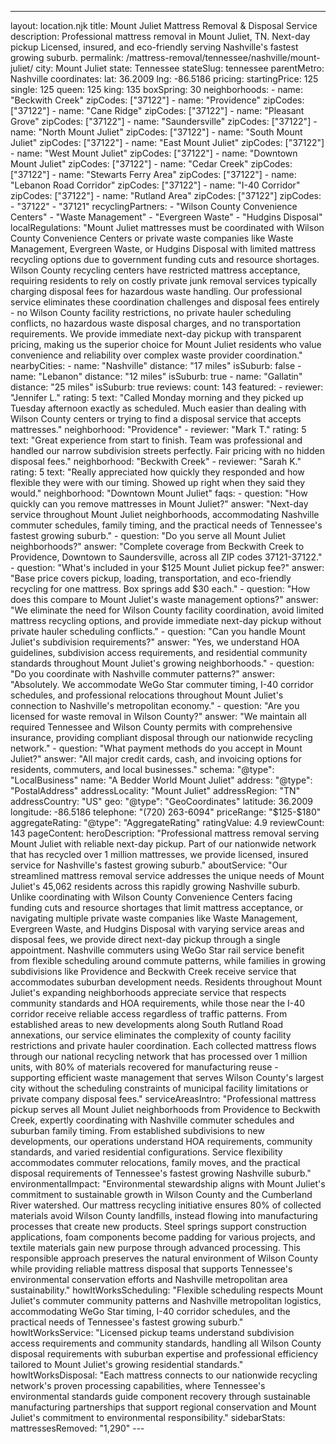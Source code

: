 ---
layout: location.njk
title: Mount Juliet Mattress Removal & Disposal Service
description: Professional mattress removal in Mount Juliet, TN. Next-day pickup Licensed, insured, and eco-friendly serving Nashville's fastest growing suburb.
permalink: /mattress-removal/tennessee/nashville/mount-juliet/
city: Mount Juliet state: Tennessee stateSlug: tennessee parentMetro: Nashville coordinates: lat: 36.2009 lng: -86.5186 pricing: startingPrice: 125 single: 125 queen: 125 king: 135 boxSpring: 30 neighborhoods: - name: "Beckwith Creek" zipCodes: ["37122"] - name: "Providence" zipCodes: ["37122"] - name: "Cane Ridge" zipCodes: ["37122"] - name: "Pleasant Grove" zipCodes: ["37122"] - name: "Saundersville" zipCodes: ["37122"] - name: "North Mount Juliet" zipCodes: ["37122"] - name: "South Mount Juliet" zipCodes: ["37122"] - name: "East Mount Juliet" zipCodes: ["37122"] - name: "West Mount Juliet" zipCodes: ["37122"] - name: "Downtown Mount Juliet" zipCodes: ["37122"] - name: "Cedar Creek" zipCodes: ["37122"] - name: "Stewarts Ferry Area" zipCodes: ["37122"] - name: "Lebanon Road Corridor" zipCodes: ["37122"] - name: "I-40 Corridor" zipCodes: ["37122"] - name: "Rutland Area" zipCodes: ["37122"] zipCodes: - "37122" - "37121" recyclingPartners: - "Wilson County Convenience Centers" - "Waste Management" - "Evergreen Waste" - "Hudgins Disposal" localRegulations: "Mount Juliet mattresses must be coordinated with Wilson County Convenience Centers or private waste companies like Waste Management, Evergreen Waste, or Hudgins Disposal with limited mattress recycling options due to government funding cuts and resource shortages. Wilson County recycling centers have restricted mattress acceptance, requiring residents to rely on costly private junk removal services typically charging disposal fees for hazardous waste handling. Our professional service eliminates these coordination challenges and disposal fees entirely - no Wilson County facility restrictions, no private hauler scheduling conflicts, no hazardous waste disposal charges, and no transportation requirements. We provide immediate next-day pickup with transparent pricing, making us the superior choice for Mount Juliet residents who value convenience and reliability over complex waste provider coordination." nearbyCities: - name: "Nashville" distance: "17 miles" isSuburb: false - name: "Lebanon" distance: "12 miles" isSuburb: true - name: "Gallatin" distance: "25 miles" isSuburb: true reviews: count: 143 featured: - reviewer: "Jennifer L." rating: 5 text: "Called Monday morning and they picked up Tuesday afternoon exactly as scheduled. Much easier than dealing with Wilson County centers or trying to find a disposal service that accepts mattresses." neighborhood: "Providence" - reviewer: "Mark T." rating: 5 text: "Great experience from start to finish. Team was professional and handled our narrow subdivision streets perfectly. Fair pricing with no hidden disposal fees." neighborhood: "Beckwith Creek" - reviewer: "Sarah K." rating: 5 text: "Really appreciated how quickly they responded and how flexible they were with our timing. Showed up right when they said they would." neighborhood: "Downtown Mount Juliet" faqs: - question: "How quickly can you remove mattresses in Mount Juliet?" answer: "Next-day service throughout Mount Juliet neighborhoods, accommodating Nashville commuter schedules, family timing, and the practical needs of Tennessee's fastest growing suburb." - question: "Do you serve all Mount Juliet neighborhoods?" answer: "Complete coverage from Beckwith Creek to Providence, Downtown to Saundersville, across all ZIP codes 37121-37122." - question: "What's included in your $125 Mount Juliet pickup fee?" answer: "Base price covers pickup, loading, transportation, and eco-friendly recycling for one mattress. Box springs add $30 each." - question: "How does this compare to Mount Juliet's waste management options?" answer: "We eliminate the need for Wilson County facility coordination, avoid limited mattress recycling options, and provide immediate next-day pickup without private hauler scheduling conflicts." - question: "Can you handle Mount Juliet's subdivision requirements?" answer: "Yes, we understand HOA guidelines, subdivision access requirements, and residential community standards throughout Mount Juliet's growing neighborhoods." - question: "Do you coordinate with Nashville commuter patterns?" answer: "Absolutely. We accommodate WeGo Star commuter timing, I-40 corridor schedules, and professional relocations throughout Mount Juliet's connection to Nashville's metropolitan economy." - question: "Are you licensed for waste removal in Wilson County?" answer: "We maintain all required Tennessee and Wilson County permits with comprehensive insurance, providing compliant disposal through our nationwide recycling network." - question: "What payment methods do you accept in Mount Juliet?" answer: "All major credit cards, cash, and invoicing options for residents, commuters, and local businesses." schema: "@type": "LocalBusiness" name: "A Bedder World Mount Juliet" address: "@type": "PostalAddress" addressLocality: "Mount Juliet" addressRegion: "TN" addressCountry: "US" geo: "@type": "GeoCoordinates" latitude: 36.2009 longitude: -86.5186 telephone: "(720) 263-6094" priceRange: "$125-$180" aggregateRating: "@type": "AggregateRating" ratingValue: 4.9 reviewCount: 143 pageContent: heroDescription: "Professional mattress removal serving Mount Juliet with reliable next-day pickup. Part of our nationwide network that has recycled over 1 million mattresses, we provide licensed, insured service for Nashville's fastest growing suburb." aboutService: "Our streamlined mattress removal service addresses the unique needs of Mount Juliet's 45,062 residents across this rapidly growing Nashville suburb. Unlike coordinating with Wilson County Convenience Centers facing funding cuts and resource shortages that limit mattress acceptance, or navigating multiple private waste companies like Waste Management, Evergreen Waste, and Hudgins Disposal with varying service areas and disposal fees, we provide direct next-day pickup through a single appointment. Nashville commuters using WeGo Star rail service benefit from flexible scheduling around commute patterns, while families in growing subdivisions like Providence and Beckwith Creek receive service that accommodates suburban development needs. Residents throughout Mount Juliet's expanding neighborhoods appreciate service that respects community standards and HOA requirements, while those near the I-40 corridor receive reliable access regardless of traffic patterns. From established areas to new developments along South Rutland Road annexations, our service eliminates the complexity of county facility restrictions and private hauler coordination. Each collected mattress flows through our national recycling network that has processed over 1 million units, with 80% of materials recovered for manufacturing reuse - supporting efficient waste management that serves Wilson County's largest city without the scheduling constraints of municipal facility limitations or private company disposal fees." serviceAreasIntro: "Professional mattress pickup serves all Mount Juliet neighborhoods from Providence to Beckwith Creek, expertly coordinating with Nashville commuter schedules and suburban family timing. From established subdivisions to new developments, our operations understand HOA requirements, community standards, and varied residential configurations. Service flexibility accommodates commuter relocations, family moves, and the practical disposal requirements of Tennessee's fastest growing Nashville suburb." environmentalImpact: "Environmental stewardship aligns with Mount Juliet's commitment to sustainable growth in Wilson County and the Cumberland River watershed. Our mattress recycling initiative ensures 80% of collected materials avoid Wilson County landfills, instead flowing into manufacturing processes that create new products. Steel springs support construction applications, foam components become padding for various projects, and textile materials gain new purpose through advanced processing. This responsible approach preserves the natural environment of Wilson County while providing reliable mattress disposal that supports Tennessee's environmental conservation efforts and Nashville metropolitan area sustainability." howItWorksScheduling: "Flexible scheduling respects Mount Juliet's commuter community patterns and Nashville metropolitan logistics, accommodating WeGo Star timing, I-40 corridor schedules, and the practical needs of Tennessee's fastest growing suburb." howItWorksService: "Licensed pickup teams understand subdivision access requirements and community standards, handling all Wilson County disposal requirements with suburban expertise and professional efficiency tailored to Mount Juliet's growing residential standards." howItWorksDisposal: "Each mattress connects to our nationwide recycling network's proven processing capabilities, where Tennessee's environmental standards guide component recovery through sustainable manufacturing partnerships that support regional conservation and Mount Juliet's commitment to environmental responsibility." sidebarStats: mattressesRemoved: "1,290" ---
